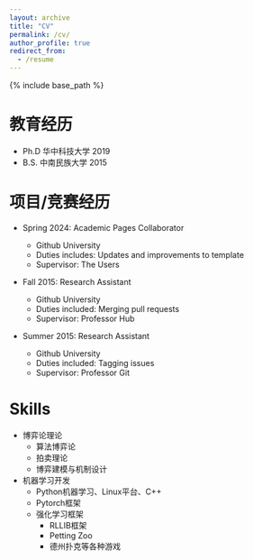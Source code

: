 ```yaml
---
layout: archive
title: "CV"
permalink: /cv/
author_profile: true
redirect_from:
  - /resume
---
```


{% include base_path %}

教育经历
======
* Ph.D 华中科技大学 2019
* B.S. 中南民族大学 2015

项目/竞赛经历
======
* Spring 2024: Academic Pages Collaborator
  * Github University
  * Duties includes: Updates and improvements to template
  * Supervisor: The Users

* Fall 2015: Research Assistant
  * Github University
  * Duties included: Merging pull requests
  * Supervisor: Professor Hub

* Summer 2015: Research Assistant
  * Github University
  * Duties included: Tagging issues
  * Supervisor: Professor Git
  
Skills
======
* 博弈论理论
  * 算法博弈论
  * 拍卖理论
  * 博弈建模与机制设计
* 机器学习开发
  * Python机器学习、Linux平台、C++
  * Pytorch框架
  * 强化学习框架
    * RLLIB框架
    * Petting Zoo
    * 德州扑克等各种游戏



